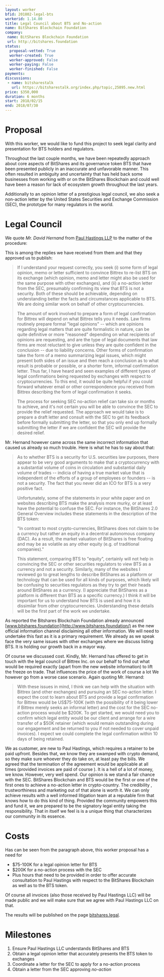 ```yaml
---
layout: worker
bfid: 201802-legal-bts
workerid: 1.14.80
title: Legal Council about BTS and No-action
name: BitShares Blockchain Foundation
company:
 name: BitShares Blockchain Foundation
 url: http://bitshares.foundation
status:
  proposal-vetted: True
  worker-created: True
  worker-approved: False
  worker-paying: False
  worker-finished: False
payments:
discussions:
 - name: bitsharestalk
   url: https://bitsharestalk.org/index.php/topic,25895.new.html
price: $350,000
duration: 6 months
start: 2018/02/15
end: 2018/07/30
---
```


# Proposal

With this worker, we would like to fund this project to seek legal
clarity and presentation for BTS holders and regulators.

Throughout the last couple months, we have been repeatedly approach
about core aspects of BitShares and its governance token BTS that have
been presented publicly in an inaccurate and unfavorable manner. This
often resulted in ambiguity and uncertainty that has held back some
businesses from working with or on the BitShares Blockchain and could
well have been a reason for lack of ecosystem growth throughout the last
years.

Additionally to an opinion letter of a prestigious legal council, we
also seek a non-action letter by the United States Securities and
Exchange Commission (SEC), the prototype for many regulators in the
world.

# Legal Council

We quote *Mr. David Hernand* from [Paul Hastings
LLP](https://www.paulhastings.com) to the matter of the procedure:

This is among the replies we have received from them and that they
approved us to publish:

> If I understand your request correctly, you seek (i) some form of legal
> opinion, memo or letter sufficient to convince Bittrex to re-list BTS on
> its exchange (which opinion, memo and letter might also be used for the
> same purpose with other exchanges), and (ii) a no-action letter from the
> SEC, presumably confirming its view that BTS is not a security. Both of
> these should be achievable, depending on understanding better the facts
> and circumstances applicable to BTS. We are doing similar work on
> behalf of other cryptocurrencies.
> 
> The amount of work involved to prepare a form of legal confirmation for
> Bittrex will depend on what Bittrex tells you it needs. Law firms
> routinely prepare formal "legal opinions" -- which are opinions
> regarding legal matters that are quite formalistic in nature, can be
> quite definitive or more "reasoned" depending on what recipients of
> opinions are requesting, and are the type of legal documents that law
> firms are most reluctant to give unless they are quite confident in the
> conclusion -- due to liability concerns. Other forms of confirmation
> take the form of a memo summarizing legal issues, which might present
> both sides of an issue and then reach a conclusion as to what result is
> probable or possible, or a shorter form, informal confirmation letter.
> Thus far, I have heard and seen examples of different types of legal
> confirmations being requested by exchanges with respect to
> cryptocurrencies. To this end, it would be quite helpful if you could
> forward whatever email or other correspondence you received from Bittrex
> describing the form of legal confirmation it seeks.
> 
> The process for seeking SEC no-action relief can take six or months to
> achieve, and it's not certain you will be able to convince the SEC to
> provide the relief requested. The approach we would take is to prepare
> a draft letter and consult with the SEC to get its feedback before
> formally submitting the letter, so that you only end up formally
> submitting the letter if we are confident the SEC will provide the
> desired relief.

Mr. Hernand however came across the same incorrect information that
caused us already so much trouble. Here is what he has to say about
that:

> As to whether BTS is a security for U.S. securities law purposes, there
> appear to be very good arguments to make that a cryptocurrency with a
> substantial volume of coins in circulation and substantial daily volume
> of trades -- indicia of having a true market value that is independent
> of the efforts of a group of employees or founders -- is not a security.
> The fact that you never did an ICO for BTS is a very positive fact.
> 
> Unfortunately, some of the statements in your white paper and on
> websites describing BTS make the analysis more murky, or at least have
> the potential to confuse the SEC. For instance, the BitShares 2.0
> General Overview includes these statements in the description of the BTS
> token:
> 
> "In contrast to most crypto-currencies, BitShares does not claim to be a
> currency but rather an equity in a decentral autonomous company (DAC).
> As a result, the market valuation of BitShares is free floating and may
> be as volatile as any other equity (e.g. of traditional companies)."
> 
> This statement, comparing BTS to "equity", certainly will not help in
> convincing the SEC or other securities regulators to view BTS as a
> currency and not a security. Similarly, many of the websites I reviewed
> go to great lengths to describe BitShares as a platform or technology
> that can be used for all kinds of purposes, which likely will be
> confusing to securities regulators as they try to get their heads around
> BitShares as a currency. (I appreciate that BitShares as a platform is
> different than BTS as a specific currency.) I think it will be
> important for us to understand how BTS is used and how it is dissimilar
> from other cryptocurrencies. Understanding these details will be the
> first part of the work we undertake.

As reported the Bitshares Blockchain Foundation already announced
[www.bitshares.foundation](http://www.bitshares.foundation/) as the new
official information channel disclaiming all other information. We will
need to undertake this fast as it is a primary requirement. We already
as we speak face the very same issues with other exchanges where we
discuss listing BTS. It is holding our growth back in a mayor way.

Of course we discussed cost. Kindly, Mr. Hernand has offered to get in
touch with the legal council of Bittrex Inc. on our behalf to find out
what would be required exactly (apart from the new website information)
to lift the freeze on trade. That influences the price of the work of
course a lot We however go from a worse case scenario. Again quoting Mr.
Hernand:

> With these issues in mind, I think we can help with the situation with
> Bittrex (and other exchanges) and pursuing an SEC no-action letter. I
> expect the cost to learn about BTS and provide a legal confirmation for
> Bittrex would be US$75-100K (with the possibility of it being lower if
> Bittrex merely seeks an informal letter) and the cost for the SEC
> no-action process would be $200K. To get started, we would need you to
> confirm which legal entity would be our client and arrange for a wire
> transfer of a $50K retainer (which would remain outstanding during our
> engagement and be returned to you if not needed to cover unpaid
> invoices). I expect we could complete the legal confirmation within 10
> days of being retained.

We as customer, are new to Paul Hastings, which requires a retainer to
be paid upfront. Besides that, we know they are swamped with crypto
demand, so they make sure whoever they do take on, at least pay the
bills. We agreed that the termination of the agreement would be
applicable at all times (provided invoices are paid of course ). It is a
hell of a lot of money, we know. However, very well spend. Our opinion
is we stand a fair chance with the SEC. BitShares Blockchain and BTS
would be the first or one of the first ones to achieve a no-action
letter in crypto-country. The credibility , trustworthiness and
marketing out of that alone is worth it. We can only achieve results
with a well informed litigation team at a reputable firm that knows how
to do this kind of thing. Provided the community empowers this and fund
it, we are prepared to be the signatory legal entity taking the
responsibility. That in itself we feel is is a unique thing that
characterizes our community in its essence.

# Costs

Has can be seen from the paragraph above, this worker proposal has a
need for 

* $75-100K for a legal opinion letter for BTS
* $200K for a no-action process with the SEC
* Plus hours that need to be provided in order to offer accurate
  consultation to Paul Hastings with respect to the BitShares Blockchain
  as well as to the BTS token.

Of course all invoices (also those received by Paul Hastings LLC) will
be made public and we will make sure that we agree with Paul Hastings
LLC on that.

The results will be published on the page
[bitshares.legal](http://bitshares.legal).

# Milestones

1. Ensure Paul Hastings LLC understands BitShares and BTS
2. Obtain a legal opinion letter that accurately presents the BTS token to exchanges
3. Coordinate a letter for the SEC to apply for a no-action process
4. Obtain a letter from the SEC approving *no-action*
